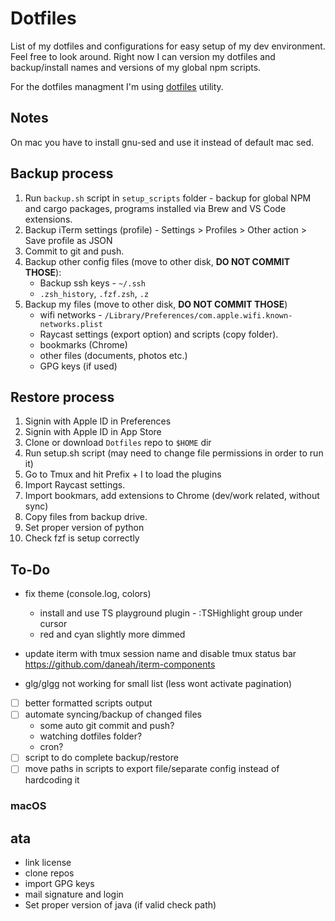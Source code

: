 # Dotfiles

List of my dotfiles and configurations for easy setup of my dev environment. Feel free to look around. Right now I can version my dotfiles and backup/install names and versions of my global npm scripts.

For the dotfiles managment I'm using [dotfiles](https://github.com/jbernard/dotfiles) utility.

## Notes

On mac you have to install gnu-sed and use it instead of default mac sed.

## Backup process

1. Run `backup.sh` script in `setup_scripts` folder - backup for global NPM and cargo packages, programs installed via Brew and VS Code extensions.
2. Backup iTerm settings (profile) - Settings > Profiles > Other action > Save profile as JSON
3. Commit to git and push.
4. Backup other config files (move to other disk, **DO NOT COMMIT THOSE**):
   - Backup ssh keys - `~/.ssh`
   - `.zsh_history`, `.fzf.zsh`, `.z`
5. Backup my files (move to other disk, **DO NOT COMMIT THOSE**)
   - wifi networks - `/Library/Preferences/com.apple.wifi.known-networks.plist`
   - Raycast settings (export option) and scripts (copy folder).
   - bookmarks (Chrome)
   - other files (documents, photos etc.)
   - GPG keys (if used)

## Restore process

1. Signin with Apple ID in Preferences
2. Signin with Apple ID in App Store
3. Clone or download `Dotfiles` repo to `$HOME` dir
4. Run setup.sh script (may need to change file permissions in order to run it)
5. Go to Tmux and hit Prefix + I to load the plugins
6. Import Raycast settings.
7. Import bookmars, add extensions to Chrome (dev/work related, without sync)
8. Copy files from backup drive.
9. Set proper version of python
10. Check fzf is setup correctly

## To-Do

- fix theme (console.log, colors)

  - install and use TS playground plugin - :TSHighlight group under cursor
  - red and cyan slightly more dimmed

- update iterm with tmux session name and disable tmux status bar https://github.com/daneah/iterm-components
- glg/glgg not working for small list (less wont activate pagination)
- [ ] better formatted scripts output
- [ ] automate syncing/backup of changed files
  - some auto git commit and push?
  - watching dotfiles folder?
  - cron?
- [ ] script to do complete backup/restore
- [ ] move paths in scripts to export file/separate config instead of hardcoding it

### macOS

## ata

- link license
- clone repos
- import GPG keys
- mail signature and login
- Set proper version of java (if valid check path)
